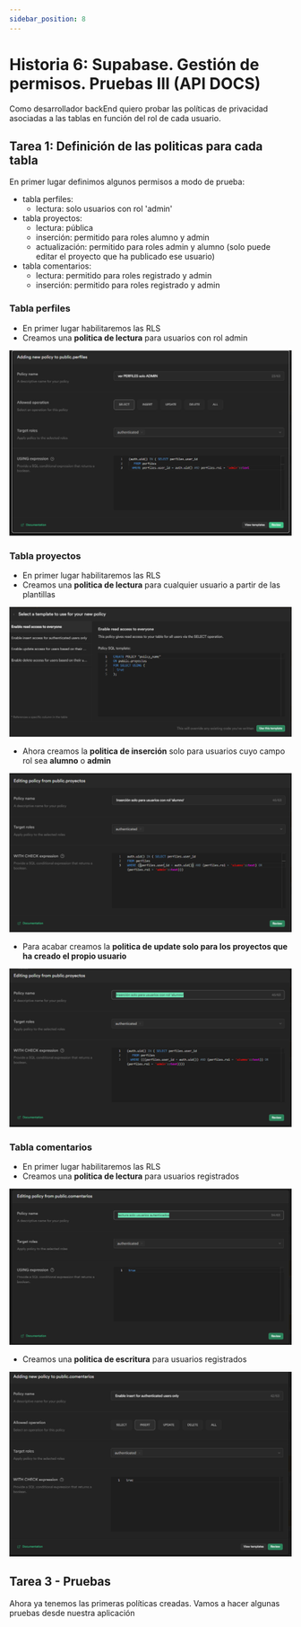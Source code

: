 ```yaml
---
sidebar_position: 8
---
```


# Historia 6: Supabase. Gestión de permisos. Pruebas III (API DOCS)
Como desarrollador backEnd quiero probar las políticas de privacidad asociadas a las tablas en función del rol de cada usuario.

## Tarea 1: Definición de las politicas para cada tabla
En primer lugar definimos algunos permisos a modo de prueba:
- tabla perfiles:
    - lectura: solo usuarios con rol 'admin'
- tabla proyectos: 
    - lectura:  pública
    - inserción: permitido para roles alumno y admin
    - actualización: permitido para roles admin y alumno (solo puede editar el proyecto que ha publicado ese usuario)
- tabla comentarios: 
    - lectura: permitido para roles registrado y admin
    - inserción: permitido para roles registrado y admin
### Tabla perfiles
- En primer lugar habilitaremos las RLS
- Creamos una **politica de lectura** para usuarios con rol admin

![politicalectura](/img/h5/politicalecturaperfilesadmin.png)

### Tabla proyectos
- En primer lugar habilitaremos las RLS
- Creamos una **politica de lectura** para cualquier usuario a partir de las plantillas

![politicalectura](/img/h5/politicalecturapublica.png)

- Ahora creamos la **politica de inserción** solo para usuarios cuyo campo rol sea **alumno** o **admin**
   
![politicalectura](/img/h5/politicainsercionproyectos.png)

- Para acabar creamos la **politica de update solo para los proyectos que ha creado el propio usuario**

![politicalectura](/img/h5/politicaupdateproyectos.png)


### Tabla comentarios
- En primer lugar habilitaremos las RLS
- Creamos una **politica de lectura** para usuarios registrados

![politicalectura](/img/h5/politicalecturacomentariosautenticados.png)

- Creamos una **politica de escritura** para usuarios registrados

![politicalectura](/img/h5/politicaescrituracomentariosautenticado.png)

## Tarea 3 - Pruebas
Ahora ya tenemos las primeras políticas creadas. Vamos a hacer algunas pruebas desde nuestra aplicación







